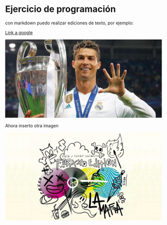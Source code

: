 # Ejercicio de programación 

con markdown puedo realizar ediciones de texto, por ejemplo:

[Link a google](www.google.com)

![imagen](./imagenes/imagen1(cr7).jpeg)

Ahora inserto otra imagen

![imagen](./imagenes/imagen2(ISLMFE).jpg)